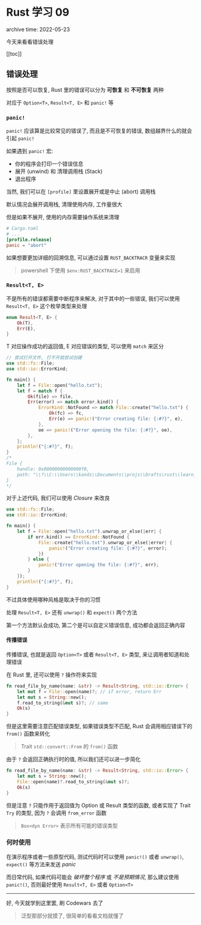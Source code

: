 # Rust 学习 09

<p class="archive-time">archive time: 2022-05-23</p>

<p class="sp-comment">今天来看看错误处理</p>

[[toc]]

## 错误处理

按照是否可以恢复, Rust 里的错误可以分为 **可恢复** 和 **不可恢复** 两种

对应于 `Option<T>`, `Result<T, E>` 和 `panic!` 等

### `panic!`

`panic!` 应该算是比较常见的错误了, 而且是不可恢复的错误, 数组越界什么的就会引起 `panic!`

如果遇到 `panic!` 宏:

- 你的程序会打印一个错误信息
- 展开 (unwind) 和 清理调用栈 (Stack)
- 退出程序

当然, 我们可以在 `[profile]` 里设置展开或是中止 (abort) 调用栈

默认情况会展开调用栈, 清理使用内存, 工作量很大

但是如果不展开, 使用的内存需要操作系统来清理

```toml
# Cargo.toml
# ...
[profile.release]
panic = "abort"
```

如果想要更加详细的回溯信息, 可以通过设置 `RUST_BACKTRACR` 变量来实现

> powershell 下使用 `$env:RUST_BACKTRACE=1` 来启用

### `Result<T, E>`

不是所有的错误都需要中断程序来解决, 对于其中的一些错误, 我们可以使用 `Result<T, E>` 这个枚举类型来处理

```rust
enum Result<T, E> {
    Ok(T),
    Err(E),
}
```

T 对应操作成功的返回值, E 对应错误的类型, 可以使用 `match` 来区分

```rust
// 尝试打开文件, 打不开就尝试创建
use std::fs::File;
use std::io::ErrorKind;

fn main() {
    let f = File::open("hello.txt");
    let f = match f {
        Ok(file) => file,
        Err(error) => match error.kind() {
            ErrorKind::NotFound => match File::create("hello.txt") {
                Ok(fc) => fc,
                Err(e) => panic!("Error creating file: {:#?}", e),
            },
            oe => panic!("Error opening the file: {:#?}", oe),
        },
    };
    println!("{:#?}", f);
}
/*
File {
    handle: 0x00000000000000f0,
    path: "\\?\\C:\\Users\\kands\\Documents\\projs\\Drafts\rust\\learn_rust\\hello.txt",
}
*/
```

对于上述代码, 我们可以使用 _Closure_ 来改良

```rust
use std::fs::File;
use std::io::ErrorKind;

fn main() {
    let f = File::open("hello.txt").unwrap_or_else(|err| {
        if err.kind() == ErrorKind::NotFound {
            File::create("hello.txt").unwrap_or_else(|error| {
                panic!("Error creating file: {:#?}", error);
            })
        } else {
            panic!("Error opening the file: {:#?}", err);
        }
    });
    println!("{:#?}", f);
}
```

不过具体使用哪种风格是取决于你的习惯

处理 `Result<T, E>` 还有 `unwrap()` 和 `expect()` 两个方法

第一个方法默认会成功, 第二个是可以自定义错误信息, 成功都会返回正确内容

#### 传播错误

传播错误, 也就是返回 `Option<T>` 或者 `Result<T, E>` 类型, 来让调用者知道和处理错误

在 Rust 里, 还可以使用 `?` 操作符来实现

```rust
fn read_file_by_name(name: &str) -> Result<String, std::io::Error> {
    let mut f = File::open(name)?; // if error, return Err
    let mut s = String::new();
    f.read_to_string(&mut s)?; // same
    Ok(s)
}
```

但是这里需要注意匹配错误类型, 如果错误类型不匹配, Rust 会调用相应错误下的 `from()` 函数来转化

> Trait `std::convert::From` 的 `from()` 函数

由于 `?` 会返回正确执行时的值, 所以我们还可以进一步简化

```rust
fn read_file_by_name(name: &str) -> Result<String, std::io::Error> {
    let mut s = String::new();
    File::open(name)?.read_to_string(&mut s)?;
    Ok(s)
}
```

但是注意 `?` 只能作用于返回值为 Option 或 Result 类型的函数,
或者实现了 Trait `Try` 的类型, 因为 `?` 会调用 `from_error` 函数

> `Box<dyn Error>` 表示所有可能的错误类型

### 何时使用

在演示程序或者一些原型代码, 测试代码时可以使用 `panic!()` 或者 `unwrap()`, `expect()` 等方法来发送 _panic_

而日常代码, 如果代码可能会 _破坏整个程序_ 或 _不是预期情况_, 那么建议使用 `panic!()`,
否则最好使用 `Result<T, E>` 或者 `Option<T>`

---

好, 今天就学到这里罢, 刷 Codewars 去了

> 泛型那部分就摸了, 很简单的看看文档就懂了

